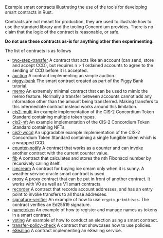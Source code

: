 Example smart contracts illustrating the use of the tools for developing smart
contracts in Rust.

Contracts are not meant for production, they are used to illustrate how to use
the standard library and the tooling Concordium provides. There is no claim that
the logic of the contract is reasonable, or safe.

**Do not use these contracts as-is for anything other then experimenting.**

The list of contracts is as follows
- [two-step-transfer](./two-step-transfer) A contract that acts like an account (can send, store and accept CCD),
 but requires n > 1 ordained accounts to agree to the sending of CCD before it is accepted.
- [auction](./auction) A contract implementing an simple auction.
- [piggy-bank](./piggy-bank) The smart contract created as part of the Piggy Bank tutorial.
- [memo](./memo/) An extremely minimal contract that can be used to
  mimic the memo feature. Normally a transfer between accounts cannot add any
  information other than the amount being transferred. Making transfers to this
  intermediate contract instead works around this limitation.
- [cis2-multi](./cis2-multi) An example implementation of the CIS-2 Concordium Token Standard
  containing multiple token types.
- [cis2-nft](./cis2-nft) An example implementation of the CIS-2 Concordium Token Standard
  containing NFTs.
- [cis2-wccd](./cis2-wccd) An upgradable example implementation of the CIS-2 Concordium Token Standard
  containing a single fungible token which is a wrapped CCD.
- [counter-notify](./counter-notify) A contract that works as a counter and can invoke another contract with the current counter value.
- [fib](./fib) A contract that calculates and stores the nth Fibonacci number by recursively calling itself.
- [icecream](./icecream) A contract for buying ice cream only when it is sunny. A weather service oracle smart contract is used.
- [proxy](./proxy) A proxy contract that can be put in front of another contract. It works with V0 as well as V1 smart contracts.
- [recorder](./recorder) A contract that records account addresses, and has an entry point to invoke transfers to all those addresses.
- [signature-verifier](./signature-verifier) An example of how to use `crypto_primitives`. The contract verifies an Ed25519 signature.
- [nametoken](./nametoken) An example of how to register and manage names as tokens in a smart contract.
- [voting](./voting) An example of how to conduct an election using a smart contract.
- [transfer-policy-check](./transfer-policy-check) A contract that showcases how to use policies.
- [eSealing](./eSealing) A contract implementing an eSealing service.
